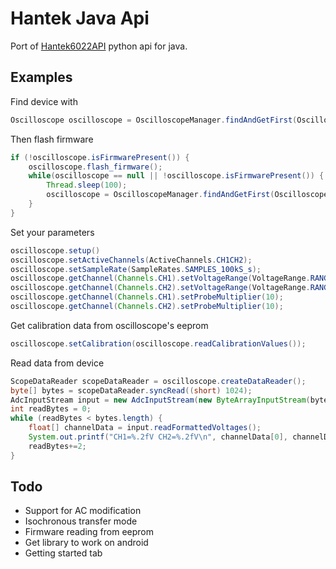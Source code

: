 # Hantek Java Api
Port of [Hantek6022API](https://github.com/Ho-Ro/Hantek6022API) python api for java.
## Examples
Find device with
```java
Oscilloscope oscilloscope = OscilloscopeManager.findAndGetFirst(OscilloscopeDevices.DSO6022BE);
```
Then flash firmware
```java
if (!oscilloscope.isFirmwarePresent()) {
    oscilloscope.flash_firmware();
    while(oscilloscope == null || !oscilloscope.isFirmwarePresent()) {
        Thread.sleep(100);
        oscilloscope = OscilloscopeManager.findAndGetFirst(OscilloscopeDevices.DSO6022BE);
    }
}
```
Set your parameters
```java
oscilloscope.setup()
oscilloscope.setActiveChannels(ActiveChannels.CH1CH2);
oscilloscope.setSampleRate(SampleRates.SAMPLES_100kS_s);
oscilloscope.getChannel(Channels.CH1).setVoltageRange(VoltageRange.RANGE5000mV);
oscilloscope.getChannel(Channels.CH2).setVoltageRange(VoltageRange.RANGE5000mV);
oscilloscope.getChannel(Channels.CH1).setProbeMultiplier(10);
oscilloscope.getChannel(Channels.CH2).setProbeMultiplier(10);
```
Get calibration data from oscilloscope's eeprom
```java
oscilloscope.setCalibration(oscilloscope.readCalibrationValues());
```
Read data from device
```java
ScopeDataReader scopeDataReader = oscilloscope.createDataReader();
byte[] bytes = scopeDataReader.syncRead((short) 1024);
AdcInputStream input = new AdcInputStream(new ByteArrayInputStream(bytes), oscilloscope);
int readBytes = 0;
while (readBytes < bytes.length) {
    float[] channelData = input.readFormattedVoltages();
    System.out.printf("CH1=%.2fV CH2=%.2fV\n", channelData[0], channelData[1]);
    readBytes+=2;
}
```
## Todo
* Support for AC modification
* Isochronous transfer mode
* Firmware reading from eeprom
* Get library to work on android
* Getting started tab
